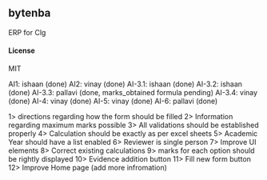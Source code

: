 ## bytenba

ERP for Clg

#### License

MIT

AI1: ishaan (done)
AI2: vinay (done)
AI-3.1: ishaan (done)
AI-3.2: ishaan (done)
AI-3.3: pallavi (done, marks_obtained formula pending)
AI-3.4: vinay (done)
AI-4: vinay (done)
AI-5: vinay (done)
AI-6: pallavi (done)


1> directions regarding how the form should be filled
2> Information regarding maximum marks possible 
3> All validations should be established properly 
4> Calculation should be exactly as per excel sheets 
5> Academic Year should have a list enabled 
6> Reviewer is single person
7> Improve UI elements 
8> Correct existing calculations
9> marks for each option should be rightly displayed
10> Evidence addition button
11> Fill new form button
12> Improve Home page (add more infromation)






